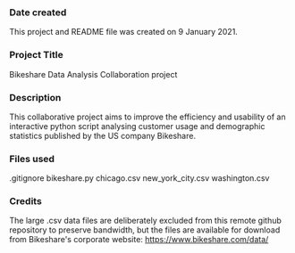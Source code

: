 ### Date created
This project and README file was created on 9 January 2021.

### Project Title
Bikeshare Data Analysis Collaboration project

### Description
This collaborative project aims to improve the efficiency and usability of an interactive python script analysing customer usage and demographic statistics published by the US company Bikeshare.

### Files used
.gitignore
bikeshare.py
chicago.csv
new_york_city.csv
washington.csv

### Credits
The large .csv data files are deliberately excluded from this remote github repository to preserve bandwidth, but the files are available for download from Bikeshare's corporate website: https://www.bikeshare.com/data/
